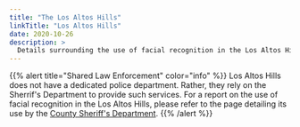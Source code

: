 ```yaml
---
title: "The Los Altos Hills"
linkTitle: "Los Altos Hills"
date: 2020-10-26
description: >
  Details surrounding the use of facial recognition in the Los Altos Hills.
---
```


{{% alert title="Shared Law Enforcement" color="info" %}}
Los Altos Hills does not have a dedicated police department. Rather, they rely on the Sherrif's Department to provide such services. For a report on the use of facial recognition in the Los Altos Hills, please refer to the page detailing its use by the [County Sheriff's Department](/2020/use-of-facial-recognition/sheriffs-department/).
{{% /alert %}}

